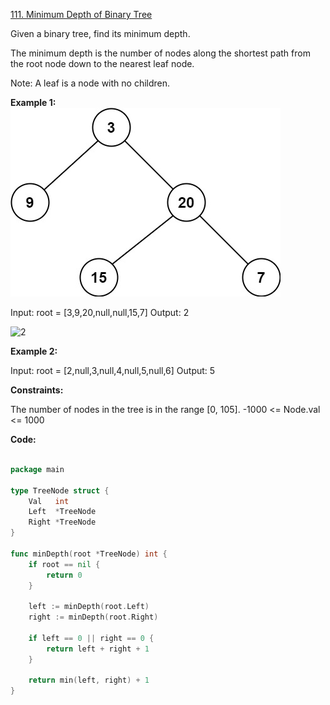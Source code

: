 [111. Minimum Depth of Binary Tree](https://leetcode.com/problems/minimum-depth-of-binary-tree/description/)

Given a binary tree, find its minimum depth.

The minimum depth is the number of nodes along the shortest path from the root node down to the nearest leaf node.

Note: A leaf is a node with no children.

**Example 1:**
![alt text](image.png)

Input: root = [3,9,20,null,null,15,7]
Output: 2

![2](image-1.png)

**Example 2:**

Input: root = [2,null,3,null,4,null,5,null,6]
Output: 5

**Constraints:**

The number of nodes in the tree is in the range [0, 105].
-1000 <= Node.val <= 1000

**Code:**

```go

package main

type TreeNode struct {
	Val   int
	Left  *TreeNode
	Right *TreeNode
}

func minDepth(root *TreeNode) int {
	if root == nil {
		return 0
	}

	left := minDepth(root.Left)
	right := minDepth(root.Right)

	if left == 0 || right == 0 {
		return left + right + 1
	}

	return min(left, right) + 1
}

```
